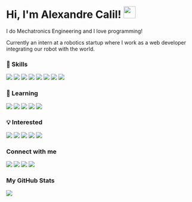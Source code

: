 <h1> Hi, I'm Alexandre Calil! <img src = "https://media2.giphy.com/media/QssGEmpkyEOhBCb7e1/giphy.gif?cid=ecf05e47a0n3gi1bfqntqmob8g9aid1oyj2wr3ds3mg700bl&rid=giphy.gif" width = 32px></h1> 

I do Mechatronics Engineering and I love programming!

Currently an intern at a robotics startup where I work as a web developer integrating our robot with the world.

<h3> 🚀 Skills </h3>
<a href="https://www.github.com/xandao6"> <img src="https://img.shields.io/badge/JavaScript-323330?style=for-the-badge&logo=javascript&logoColor=F7DF1E"/></a>
<a href="https://www.github.com/xandao6"> <img src="https://img.shields.io/badge/Vue.js-35495E?style=for-the-badge&logo=vue.js&logoColor=4FC08D"/></a>
<a href="https://www.github.com/xandao6"> <img src="https://img.shields.io/badge/HTML5-E34F26?style=for-the-badge&logo=html5&logoColor=white"/></a>
<a href="https://www.github.com/xandao6"> <img src="https://img.shields.io/badge/CSS3-1572B6?style=for-the-badge&logo=css3&logoColor=white"/></a>
<a href="https://www.github.com/xandao6"> <img src="https://img.shields.io/badge/Sass-CC6699?style=for-the-badge&logo=sass&logoColor=white"/></a>
<a href="https://www.github.com/xandao6"> <img src="https://img.shields.io/badge/Python-14354C?style=for-the-badge&logo=python&logoColor=white"/></a>
<a href="https://www.github.com/xandao6"> <img src="https://img.shields.io/badge/Docker-2CA5E0?style=for-the-badge&logo=docker&logoColor=white"/></a>
<a href="https://www.github.com/xandao6"> <img src="https://img.shields.io/badge/Git-F05032?style=for-the-badge&logo=git&logoColor=white"/></a>

<h3> 🌱 Learning </h3>
<a href="https://www.github.com/xandao6"> <img src="https://img.shields.io/badge/TypeScript-007ACC?style=for-the-badge&logo=typescript&logoColor=white"/></a>
<a href="https://www.github.com/xandao6"> <img src="https://img.shields.io/badge/Node.js-43853D?style=for-the-badge&logo=node.js&logoColor=white"/></a>
<a href="https://www.github.com/xandao6"> <img src="https://img.shields.io/badge/Express.js-000000?style=for-the-badge&logo=express&logoColor=white"/></a>
<a href="https://www.github.com/xandao6"> <img src="https://img.shields.io/badge/PostgreSQL-316192?style=for-the-badge&logo=postgresql&logoColor=white"/></a>
<a href="https://www.github.com/xandao6"> <img src="https://img.shields.io/badge/Amazon_AWS-232F3E?style=for-the-badge&logo=amazon-aws&logoColor=white"/></a>


<h3> 💡 Interested </h3>
<a href="https://www.github.com/xandao6"> <img src="https://img.shields.io/badge/nuxt.js-00C58E?style=for-the-badge&logo=nuxtdotjs&logoColor=white"/></a>
<a href="https://www.github.com/xandao6"> <img src="https://img.shields.io/badge/React-20232A?style=for-the-badge&logo=react&logoColor=61DAFB"/></a>
<a href="https://www.github.com/xandao6"> <img src="https://img.shields.io/badge/next.js-000000?style=for-the-badge&logo=nextdotjs&logoColor=white"/></a>
<a href="https://www.github.com/xandao6"> <img src="https://img.shields.io/badge/Tailwind_CSS-38B2AC?style=for-the-badge&logo=tailwind-css&logoColor=white"/></a>
<a href="https://www.github.com/xandao6"> <img src="https://img.shields.io/badge/Jest-C21325?style=for-the-badge&logo=jest&logoColor=white"/></a>

<h3>Connect with me</h3>
<a href="https://www.github.com/xandao6"> <img src="https://img.shields.io/badge/GitHub-100000?style=for-the-badge&logo=github&logoColor=white"/></a>
<a href="https://www.linkedin.com/in/xandao6"> <img src="https://img.shields.io/badge/LinkedIn-0077B5?style=for-the-badge&logo=linkedin&logoColor=white"/></a> 
<a href="mailto:alexandrecalilmf@gmail.com"> <img src="https://img.shields.io/badge/Gmail-D14836?style=for-the-badge&logo=gmail&logoColor=white"/></a>
<a href="https://wa.me/5562985800598"> <img src="https://img.shields.io/badge/WhatsApp-25D366?style=for-the-badge&logo=whatsapp&logoColor=white"/></a>

<h3> My GitHub Stats </h3>
<a href="https://github.com/xandao6">
  <img align="center" src="https://github-readme-stats.vercel.app/api?username=xandao6&show_icons=true&theme=dark&include_all_commits=true&count_private=true">
</a>
